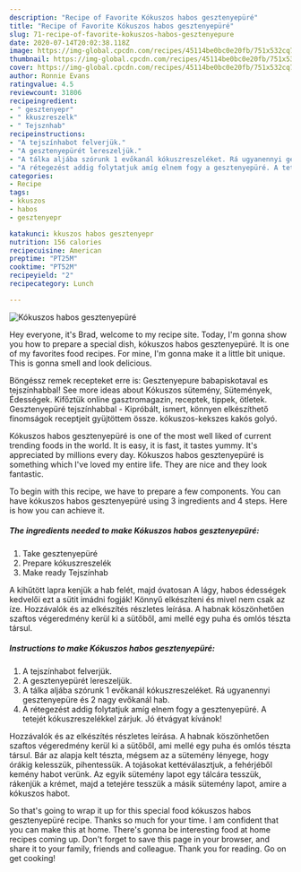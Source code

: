 ```yaml
---
description: "Recipe of Favorite Kókuszos habos gesztenyepüré"
title: "Recipe of Favorite Kókuszos habos gesztenyepüré"
slug: 71-recipe-of-favorite-kokuszos-habos-gesztenyepure
date: 2020-07-14T20:02:38.118Z
image: https://img-global.cpcdn.com/recipes/45114be0bc0e20fb/751x532cq70/kokuszos-habos-gesztenyepure-recept-foto.jpg
thumbnail: https://img-global.cpcdn.com/recipes/45114be0bc0e20fb/751x532cq70/kokuszos-habos-gesztenyepure-recept-foto.jpg
cover: https://img-global.cpcdn.com/recipes/45114be0bc0e20fb/751x532cq70/kokuszos-habos-gesztenyepure-recept-foto.jpg
author: Ronnie Evans
ratingvalue: 4.5
reviewcount: 31806
recipeingredient:
- " gesztenyepr"
- " kkuszreszelk"
- " Tejsznhab"
recipeinstructions:
- "A tejszínhabot felverjük."
- "A gesztenyepürét lereszeljük."
- "A tálka aljába szórunk 1 evőkanál kókuszreszeléket. Rá ugyanennyi gesztenyepüre és 2 nagy evőkanál hab."
- "A rétegezést addig folytatjuk amíg elnem fogy a gesztenyepüré. A tetejét kókuszreszelékkel zárjuk. Jó étvágyat kívánok!"
categories:
- Recipe
tags:
- kkuszos
- habos
- gesztenyepr

katakunci: kkuszos habos gesztenyepr 
nutrition: 156 calories
recipecuisine: American
preptime: "PT25M"
cooktime: "PT52M"
recipeyield: "2"
recipecategory: Lunch

---
```



![Kókuszos habos gesztenyepüré](https://img-global.cpcdn.com/recipes/45114be0bc0e20fb/751x532cq70/kokuszos-habos-gesztenyepure-recept-foto.jpg)

Hey everyone, it's Brad, welcome to my recipe site. Today, I'm gonna show you how to prepare a special dish, kókuszos habos gesztenyepüré. It is one of my favorites food recipes. For mine, I'm gonna make it a little bit unique. This is gonna smell and look delicious.

Böngéssz remek recepteket erre is: Gesztenyepure babapiskotaval es tejszínhabbal! See more ideas about Kókuszos sütemény, Sütemények, Édességek. Kifőztük online gasztromagazin, receptek, tippek, ötletek. Gesztenyepüré tejszínhabbal - Kipróbált, ismert, könnyen elkészíthető finomságok receptjeit gyüjtöttem össze. kókuszos-kekszes kakós golyó.

Kókuszos habos gesztenyepüré is one of the most well liked of current trending foods in the world. It is easy, it is fast, it tastes yummy. It's appreciated by millions every day. Kókuszos habos gesztenyepüré is something which I've loved my entire life. They are nice and they look fantastic.


To begin with this recipe, we have to prepare a few components. You can have kókuszos habos gesztenyepüré using 3 ingredients and 4 steps. Here is how you can achieve it.

<!--inarticleads1-->

##### The ingredients needed to make Kókuszos habos gesztenyepüré:

1. Take  gesztenyepüré
1. Prepare  kókuszreszelék
1. Make ready  Tejszínhab


A kihűtött lapra kenjük a hab felét, majd óvatosan A lágy, habos édességek kedvelői ezt a sütit imádni fogják! Könnyű elkészíteni és mivel nem csak az íze. Hozzávalók és az elkészítés részletes leírása. A habnak köszönhetően szaftos végeredmény kerül ki a sütőből, ami mellé egy puha és omlós tészta társul. 

<!--inarticleads2-->

##### Instructions to make Kókuszos habos gesztenyepüré:

1. A tejszínhabot felverjük.
1. A gesztenyepürét lereszeljük.
1. A tálka aljába szórunk 1 evőkanál kókuszreszeléket. Rá ugyanennyi gesztenyepüre és 2 nagy evőkanál hab.
1. A rétegezést addig folytatjuk amíg elnem fogy a gesztenyepüré. A tetejét kókuszreszelékkel zárjuk. Jó étvágyat kívánok!


Hozzávalók és az elkészítés részletes leírása. A habnak köszönhetően szaftos végeredmény kerül ki a sütőből, ami mellé egy puha és omlós tészta társul. Bár az alapja kelt tészta, mégsem az a sütemény lényege, hogy órákig kelesszük, pihentessük. A tojásokat kettéválasztjuk, a fehérjéből kemény habot verünk. Az egyik sütemény lapot egy tálcára tesszük, rákenjük a krémet, majd a tetejére tesszük a másik sütemény lapot, amire a kókuszos habot. 

So that's going to wrap it up for this special food kókuszos habos gesztenyepüré recipe. Thanks so much for your time. I am confident that you can make this at home. There's gonna be interesting food at home recipes coming up. Don't forget to save this page in your browser, and share it to your family, friends and colleague. Thank you for reading. Go on get cooking!
